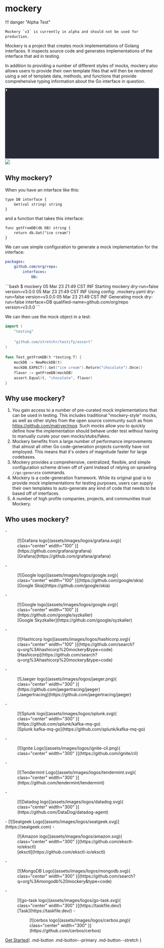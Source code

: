 mockery
========

!!! danger "Alpha Test"

	Mockery `v3` is currently in alpha and should not be used for production.

Mockery is a project that creates mock implementations of Golang interfaces. It inspects source code and generates implementations of the interface that aid in testing.

In addition to providing a number of different styles of mocks, mockery also allows users to provide their own template files that will then be rendered using a set of template data, methods, and functions that provide comprehensive typing information about the Go interface in question.

![](assets/images/demo.gif)
![](assets/images/MockScreenshot.png)

Why mockery?
-------------

When you have an interface like this:

```golang title="db.go"
type DB interface {
	Get(val string) string
}
```

and a function that takes this interface:

```golang title="db_getter.go"
func getFromDB(db DB) string {
	return db.Get("ice cream")
}
```

We can use simple configuration to generate a mock implementation for the interface:

```yaml title=".mockery.yaml"
packages:
	github.com/org/repo:
		interfaces:
			DB:
```

<div class="result">
```bash
$ mockery
05 Mar 23 21:49 CST INF Starting mockery dry-run=false version=v3.0.0
05 Mar 23 21:49 CST INF Using config: .mockery.yaml dry-run=false version=v3.0.0
05 Mar 23 21:49 CST INF Generating mock dry-run=false interface=DB qualified-name=github.com/org/repo version=v3.0.0
```
</div>

We can then use the mock object in a test:

```go title="db_getter_test.go"
import (
	"testing"

	"github.com/stretchr/testify/assert"
)

func Test_getFromDB(t *testing.T) {
	mockDB := NewMockDB(t)
	mockDB.EXPECT().Get("ice cream").Return("chocolate").Once()
	flavor := getFromDB(mockDB)
	assert.Equal(t, "chocolate", flavor)
}
```

Why use mockery?
----------------

1. You gain access to a number of pre-curated mock implementations that can be used in testing. This includes traditional "mockery-style" mocks, as well as other styles from the open source community such as from https://github.com/matryer/moq. Such mocks allow you to quickly define how the implementation should behave under test without having to manually curate your own mocks/stubs/fakes.
2. Mockery benefits from a large number of performance improvements that almost all other Go code-generation projects currently have not employed. This means that it's orders of magnitude faster for large codebases.
3. Mockery provides a comprehensive, centralized, flexible, and simple configuration scheme driven off of yaml instead of relying on sprawling `//go:generate` commands.
4. Mockery is a code-generation framework. While its original goal is to provide mock implementations for testing purposes, users can supply their own templates to auto-generate any kind of code that needs to be based off of interfaces.
5. A number of high profile companies, projects, and communities trust Mockery.

Who uses mockery?
------------------

<div class="grid cards" markdown>
- <figure markdown>
	[![Grafana logo](assets/images/logos/grafana.svg){ class="center" width="100" }](https://github.com/grafana/grafana)
	<figcaption>[Grafana](https://github.com/grafana/grafana)</figcaption>
  </figure>
- <figure markdown>
	[![Google logo](assets/images/logos/google.svg){ class="center" width="100" }](https://github.com/google/skia)
	<figcaption>[Google Skia](https://github.com/google/skia)</figcaption>
  </figure>
- <figure markdown>
	[![Google logo](assets/images/logos/google.svg){ class="center" width="100" }](https://github.com/google/syzkaller)
	<figcaption>[Google Skyzkaller](https://github.com/google/syzkaller)</figcaption>
  </figure>
- <figure markdown>
	[![Hashicorp logo](assets/images/logos/hashicorp.svg){ class="center" width="100" }](https://github.com/search?q=org%3Ahashicorp%20mockery&type=code)
	<figcaption>[Hashicorp](https://github.com/search?q=org%3Ahashicorp%20mockery&type=code)</figcaption>
  </figure>
- <figure markdown>
	[![Jaeger logo](assets/images/logos/jaeger.png){ class="center" width="300" }](https://github.com/jaegertracing/jaeger)
	<figcaption>[Jaegertracing](https://github.com/jaegertracing/jaeger)</figcaption>
  </figure>
- <figure markdown>
	[![Splunk logo](assets/images/logos/splunk.svg){ class="center" width="300" }](https://github.com/splunk/kafka-mq-go)
	<figcaption>[Splunk kafka-mq-go](https://github.com/splunk/kafka-mq-go)</figcaption>
  </figure>
- <figure markdown>
	[![Ignite Logo](assets/images/logos/ignite-cli.png){ class="center" width="300" }](https://github.com/ignite/cli)
  </figure>
- <figure markdown>
	[![Tendermint Logo](assets/images/logos/tendermint.svg){ class="center" width="300" }](https://github.com/tendermint/tendermint)
  </figure>
- <figure markdown>
	[![Datadog logo](assets/images/logos/datadog.svg){ class="center" width="300" }](https://github.com/DataDog/datadog-agent)
  </figure>
- [![Seatgeek Logo](assets/images/logos/seatgeek.svg)](https://seatgeek.com)
- <figure markdown>
    [![Amazon logo](assets/images/logos/amazon.svg){ class="center" width="300" }](https://github.com/eksctl-io/eksctl)
	<figcaption>[eksctl](https://github.com/eksctl-io/eksctl)</figcaption>
  </figure>
- <figure markdown>
    [![MongoDB Logo](assets/images/logos/mongodb.svg){ class="center" width="300" }](https://github.com/search?q=org%3Amongodb%20mockery&type=code)
  </figure>
- <figure markdown>
	[![go-task logo](assets/images/logos/go-task.svg){ class="center" width="300" }](https://taskfile.dev/)
	<figcaption>[Task](https://taskfile.dev/)
  </markdown>
  - <figure markdown>
	[![cerbos logo](assets/images/logos/cerbos.png){ class="center" width="300" }](https://github.com/cerbos/cerbos)
  </markdown>
</div>



[Get Started](installation.md){ .md-button .md-button--primary .md-button--stretch }
